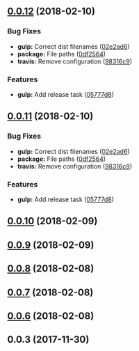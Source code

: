 <a name="0.0.12"></a>
## [0.0.12](https://github.com/Wikiki/bulma-ribbon/compare/0.0.10...0.0.12) (2018-02-10)


### Bug Fixes

* **gulp:** Correct dist filenames ([02e2ad6](https://github.com/Wikiki/bulma-ribbon/commit/02e2ad6))
* **package:** File paths ([0df2564](https://github.com/Wikiki/bulma-ribbon/commit/0df2564))
* **travis:** Remove configuration ([98316c9](https://github.com/Wikiki/bulma-ribbon/commit/98316c9))


### Features

* **gulp:** Add release task ([05777d8](https://github.com/Wikiki/bulma-ribbon/commit/05777d8))



<a name="0.0.11"></a>
## [0.0.11](https://github.com/Wikiki/bulma-ribbon/compare/0.0.10...0.0.11) (2018-02-10)


### Bug Fixes

* **gulp:** Correct dist filenames ([02e2ad6](https://github.com/Wikiki/bulma-ribbon/commit/02e2ad6))
* **package:** File paths ([0df2564](https://github.com/Wikiki/bulma-ribbon/commit/0df2564))
* **travis:** Remove configuration ([98316c9](https://github.com/Wikiki/bulma-ribbon/commit/98316c9))


### Features

* **gulp:** Add release task ([05777d8](https://github.com/Wikiki/bulma-ribbon/commit/05777d8))



<a name="0.0.10"></a>
## [0.0.10](https://github.com/Wikiki/bulma-ribbon/compare/0.0.9...0.0.10) (2018-02-09)



<a name="0.0.9"></a>
## [0.0.9](https://github.com/Wikiki/bulma-ribbon/compare/0.0.8...0.0.9) (2018-02-09)



<a name="0.0.8"></a>
## [0.0.8](https://github.com/Wikiki/bulma-ribbon/compare/0.0.7...0.0.8) (2018-02-08)



<a name="0.0.7"></a>
## [0.0.7](https://github.com/Wikiki/bulma-ribbon/compare/v0.0.3...v0.0.7) (2018-02-08)



<a name="0.0.6"></a>
## [0.0.6](https://github.com/Wikiki/bulma-ribbon/compare/v0.0.3...v0.0.6) (2018-02-08)



<a name="0.0.3"></a>
## 0.0.3 (2017-11-30)



